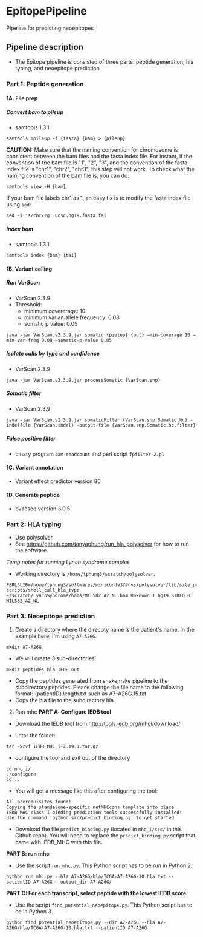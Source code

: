 # EpitopePipeline
Pipeline for predicting neoepitopes

## Pipeline description
* The Epitope pipeline is consisted of three parts: peptide generation, hla typing, and neoepitope prediction
### Part 1: Peptide generation

#### 1A. File prep
##### Convert bam to pileup
* samtools 1.3.1

```
samtools mpileup -f {fasta} {bam} > {pileup}
```
**CAUTION:** Make sure that the naming convention for chromosome is consistent between the bam files and the fasta index file. For instant, if the convention of the bam file is "1", "2", "3", and the convention of the fasta index file is "chr1", "chr2", "chr3", this step will not work. 
To check what the naming convention of the bam file is, you can do:
```
samtools view -H {bam}
```
If your bam file labels chr1 as 1, an easy fix is to modify the fasta index file using `sed`:

```
sed -i 's/chr//g' ucsc.hg19.fasta.fai
```

##### Index bam
* samtools 1.3.1

```
samtools index {bam} {bai}
```

#### 1B. Variant calling
##### Run VarScan
* VarScan 2.3.9
* Threshold:
  - minimum covererage: 10
  - minimum varian allele frequency: 0.08
  - somatic p value: 0.05
```
java -jar VarScan.v2.3.9.jar somatic {pielup} {out} –min-coverage 10 –min-var-freq 0.08 –somatic-p-value 0.05
```

##### Isolate calls by type and confidence
* VarScan 2.3.9

```
java -jar VarScan.v2.3.9.jar processSomatic {VarScan.snp}
```

##### Somatic filter
* VarScan 2.3.9

```
java -jar VarScan.v2.3.9.jar somaticFilter {VarScan.snp.Somatic.hc} -indelfile {VarScan.indel} -output-file {VarScan.snp.Somatic.hc.filter}
```

##### False positive filter
* binary program `bam-readcount` and perl script `fpfilter-2.pl`

#### 1C. Variant annotation
* Variant effect predictor version 86

#### 1D. Generate peptide
* pvacseq version 3.0.5

### Part 2: HLA typing
* Use polysolver
* See https://github.com/tanyaphung/run_hla_polysolver for how to run the software

*Temp notes for running Lynch syndrome samples*

* Working directory is `/home/tphung3/scratch/polysolver`. 

```
PERL5LIB=/home/tphung3/softwares/miniconda3/envs/polysolver/lib/site_perl/5.26.2/ scripts/shell_call_hla_type ~/scratch/LynchSyndrome/bams/MIL582_A2_NL.bam Unknown 1 hg19 STDFQ 0 MIL582_A2_NL
```

### Part 3: Neoepitope prediction

1. Create a directory where the direcoty name is the patient's name. In the example here, I'm using `A7-A26G`.
```
mkdir A7-A26G
```

- We will create 3 sub-directories:

```
mkdir peptides hla IEDB_out
```
  - Copy the peptides generated from snakemake pipeline to the subdirectory peptides. Please change the file name to the following format: {patientID}.length.txt such as A7-A26G.15.txt
  - Copy the hla file to the subdirectory hla

2. Run mhc
**PART A: Configure IEDB tool**
* Download the IEDB tool from http://tools.iedb.org/mhci/download/
 - untar the folder:
 ```
 tar -xzvf IEDB_MHC_I-2.19.1.tar.gz
 ```
 - configure the tool and exit out of the directory 
 ```
 cd mhc_i/
 ./configure
 cd ..
 ```
 
 - You will get a message like this after configuring the tool:
 ```
 All prerequisites found!
Copying the standalone-specific netMHCcons template into place
IEDB MHC class I binding prediction tools successfully installed!
Use the command 'python src/predict_binding.py' to get started
 ```
 - Download the file `predict_binding.py` (located in `mhc_i/src/` in this Github repo). You will need to replace the `predict_binding.py` script that came with IEDB_MHC with this file.  

**PART B: run mhc**

- Use the script `run_mhc.py`. This Python script has to be run in Python 2.

```
python run_mhc.py --hla A7-A26G/hla/TCGA-A7-A26G-10.hla.txt --patientID A7-A26G --output_dir A7-A26G/
```

**PART C: For each transcript, select peptide with the lowest IEDB score**

- Use the script `find_potential_neoepitope.py`. This Python script has to be in Python 3. 

```
python find_potential_neoepitope.py --dir A7-A26G --hla A7-A26G/hla/TCGA-A7-A26G-10.hla.txt --patientID A7-A26G
```



